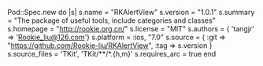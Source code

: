 Pod::Spec.new do |s|
s.name         = "RKAlertView"
s.version      = "1.0.1"
s.summary      = "The package of useful tools, include categories and classes"
s.homepage     = "http://rookie.org.cn/"
s.license      = "MIT"
s.authors      = { 'tangjr' => 'Rookie_liu@126.com'}
s.platform     = :ios, "7.0"
s.source       = { :git => "https://github.com/Rookie-liu/RKAlertView", :tag => s.version }
s.source_files = 'TKit', 'TKit/**/*.{h,m}'
s.requires_arc = true
end